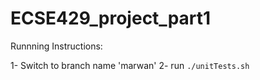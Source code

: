 # ECSE429_project_part1

Runnning Instructions:

1- Switch to branch name 'marwan'
2- run `./unitTests.sh`
